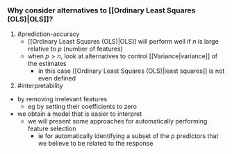 

### Why consider alternatives to [[Ordinary Least Squares (OLS)|OLS]]?

1. #prediction-accuracy
    - [[Ordinary Least Squares (OLS)|OLS]] will perform well if $n$ is large relative to $p$ (number of features)
    - when $p > n$, look at alternatives to control [[Variance|variance]] of the estimates
        - in this case [[Ordinary Least Squares (OLS)|least squares]] is not even defined
2. #interpretability

- by removing irrelevant features
    - eg by setting their coefficients to zero
- we obtain a model that is easier to interpret
    - we will present some approaches for automatically performing feature selection
        - ie for automatically identifying a subset of the $p$ predictors that we believe to be related to the response
